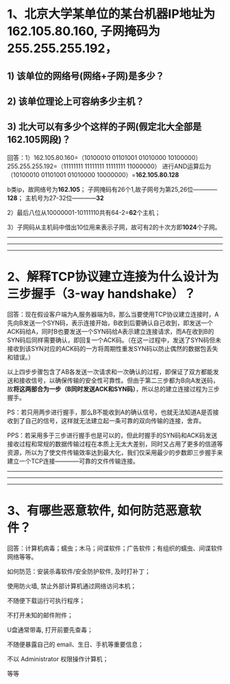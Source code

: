 # 1、北京大学某单位的某台机器IP地址为162.105.80.160, 子网掩码为255.255.255.192，
## 1) 该单位的网络号(网络+子网)是多少？
## 2) 该单位理论上可容纳多少主机？
## 3) 北大可以有多少个这样的子网(假定北大全部是162.105网段)？

回答：1）162.105.80.160=（10100010 01101001 01010000 10100000）
       255.255.255.192=（11111111 11111111 11111111 11000000）
       进行AND运算后为  （10100010 01101001 01010000 10000000）=**162.105.80.128**
       
  b类ip，故网络号为**162.105**；     子网掩码有26个1,故子网号为第25,26位————**128**；     主机号为27-32位————**32**
       
  2）最后八位从10000001-10111110共有64-2=**62**个主机；
      
  3）子网码从主机码中借出10位用来表示子网，故可有2的十次方即**1024**个子网。
*********
*********
*********
# 2、解释TCP协议建立连接为什么设计为三步握手（3-way handshake）？
回答：现在假设客户端为A,服务器端为B，那么当要使用TCP协议建立连接时，A先向B发送一个SYN码，表示连接开始，B收到后要确认自己收到，即发送一个ACK码给A，同时B也要发送一个SYN码给A表示建立连接请求，而A在收到B的SYN码后同样需要确认，即回复一个ACK码。（在这一过程中，发送了SYN码但未接收到该SYN对应的ACK码的一方将周期性重发SYN码以防止偶然的数据包丢失和错误。）

以上四步步骤包含了AB各发送一次请求和一次确认的过程，即保证了双方都能发送和接收信号，以确保传输的安全性可靠性。但由于第二三步都为B向A发送码，故**将这两部合为一步（B同时发送ACK和SYN码）**，所以总的建立连接过程为三步握手。

PS：若只用两步进行握手，那么B不能收到A的确认信号，也就无法知道A是否接收到了自己的信号，这样就无法建立起一条可靠的双向传输的连接，舍弃。

PPS：若采用多于三步进行握手也是可以的，但此时握手的SYN码和ACK码发送接收过程和常规的数据传输过程在本质上无太大差别，同时又占用了更多的信道等资源，所以为了使文件传输效率达到最大化，我们仅采用最少的步数即三步握手来建立一个TCP连接————可靠的文件传输连接。
*********
*********
*********
# 3、有哪些恶意软件, 如何防范恶意软件？
回答：计算机病毒；蠕虫；木马；间谍软件；广告软件；有组织的蠕虫、间谍软件网络等等。

如何防范：安装杀毒软件/安全防护软件, 及时打补丁；

使用防火墙, 禁止外部计算机通过网络访问本机；

不随便下载运行可执行程序；

不打开未知的邮件附件；

U盘通常带毒, 打开前要先查毒；

不随便暴露自己的 email、生日、手机等重要信息；

不以 Administrator 权限操作计算机；

等等
